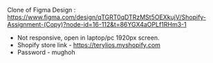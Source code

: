 Clone of Figma Design : https://www.figma.com/design/qTGRT0qDTRzMSt5OEXkujV/Shopify-Assignment-(Copy)?node-id=16-112&t=86YGX4aOPLf1RHm3-1

- Not responsive, open in laptop/pc 1920px screen.
- Shopify store link - https://terylios.myshopify.com
- Password - mughoh
